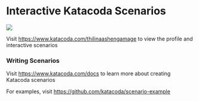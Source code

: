 # Interactive Katacoda Scenarios

[![](http://shields.katacoda.com/katacoda/thilinaashengamage/count.svg)](https://www.katacoda.com/thilinaashengamage "Get your profile on Katacoda.com")

Visit https://www.katacoda.com/thilinaashengamage to view the profile and interactive scenarios

### Writing Scenarios
Visit https://www.katacoda.com/docs to learn more about creating Katacoda scenarios

For examples, visit https://github.com/katacoda/scenario-example
